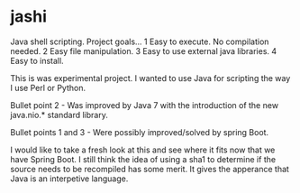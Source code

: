 jashi
=====
 Java shell scripting. Project goals...
 1 Easy to execute. No compilation needed.
 2 Easy file manipulation.
 3 Easy to use external java libraries.
 4 Easy to install.


This is was experimental project. I wanted to use Java for scripting the way I use Perl or Python.

Bullet point 2 - Was improved by Java 7 with the introduction of the new java.nio.* standard library.

Bullet points 1 and 3 - Were possibly improved/solved by spring Boot.

I would like to take a fresh look at this and see where it fits now that we have Spring Boot. I still think the idea of using a sha1 to determine if the source needs to be recompiled has some merit. It gives the apperance that Java is an interpetive language.
